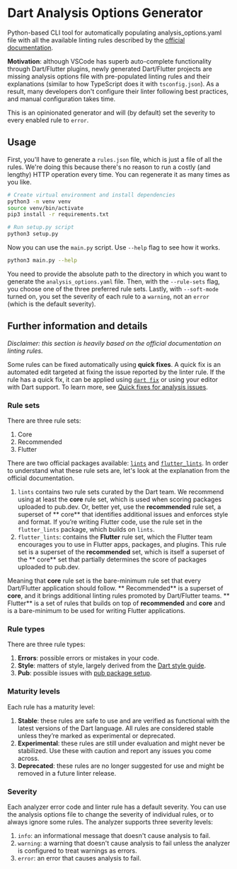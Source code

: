 # Dart Analysis Options Generator

Python-based CLI tool for automatically populating analysis_options.yaml file with all the available linting rules
described by the [official documentation](https://dart.dev/tools/linter-rules).

**Motivation**: although VSCode has superb auto-complete functionality through Dart/Flutter plugins, newly generated
Dart/Flutter projects are missing analysis options file with pre-populated linting rules and their explanations (similar
to how TypeScript does it with `tsconfig.json`). As a result, many developers don't configure their linter following
best
practices, and manual configuration takes time.

This is an opinionated generator and will (by default) set the severity to every enabled rule to `error`.

## Usage

First, you'll have to generate a `rules.json` file, which is just a file of all the rules. We're doing this because
there's no reason to run a costly (and lengthy) HTTP operation every time. You can regenerate it as many times as you
like.

```bash
# Create virtual environment and install dependencies
python3 -m venv venv
source venv/bin/activate
pip3 install -r requirements.txt

# Run setup.py script
python3 setup.py
```

Now you can use the `main.py` script. Use `--help` flag to see how it works.

```bash
python3 main.py --help
```

You need to provide the absolute path to the directory in which you want to generate the `analysis_options.yaml` file.
Then, with the `--rule-sets` flag, you choose one of the three preferred rule sets. Lastly, with `--soft-mode` turned
on, you set the severity of each rule to a `warning`, not an `error` (which is the default severity).

## Further information and details

*Disclaimer: this section is heavily based on the official documentation on linting rules.*

Some rules can be fixed automatically using **quick fixes**. A quick fix is an automated edit targeted at fixing the
issue reported by the linter rule. If the rule has a quick fix, it can be applied
using [`dart fix`](https://dart.dev/tools/dart-fix) or using your editor with Dart support. To learn more,
see [Quick fixes for analysis issues](https://medium.com/dartlang/quick-fixes-for-analysis-issues-c10df084971a).

### Rule sets

There are three rule sets:

1. Core
2. Recommended
3. Flutter

There are two official packages available: [`lints`](https://pub.dev/packages/lints)
and [`flutter_lints`](https://pub.dev/packages/flutter_lints). In order to understand what these rule sets are, let's
look at the explanation from the official documentation.

1. `lints` contains two rule sets curated by the Dart team. We recommend using at least the **core** rule set, which is
   used when scoring packages uploaded to pub.dev. Or, better yet, use the **recommended** rule set, a superset of **
   core** that identifies additional issues and enforces style and format. If you’re writing Flutter code, use the rule
   set in the `flutter_lints` package, which builds on `lints`.
2. `flutter_lints`: contains the **Flutter** rule set, which the Flutter team encourages you to use in Flutter apps,
   packages, and plugins. This rule set is a superset of the **recommended** set, which is itself a superset of the **
   core** set that partially determines the score of packages uploaded to pub.dev.

Meaning that **core** rule set is the bare-minimum rule set that every Dart/Flutter application should follow. **
Recommended** is a superset of **core**, and it brings additional linting rules promoted by Dart/Flutter teams. **
Flutter** is a set of rules that builds on top of **recommended** and **core** and is a bare-minimum to be used for
writing Flutter applications.

### Rule types

There are three rule types:

1. **Errors**: possible errors or mistakes in your code.
2. **Style**: matters of style, largely derived from
   the [Dart style guide](https://dart.dev/guides/language/effective-dart/style).
3. **Pub**: possible issues with [pub package setup](https://dart.dev/guides/packages).

### Maturity levels

Each rule has a maturity level:

1. **Stable**: these rules are safe to use and are verified as functional with the latest versions of the Dart language.
   All
   rules are considered stable unless they’re marked as experimental or deprecated.
2. **Experimental**: these rules are still under evaluation and might never be stabilized. Use these with caution and
   report
   any issues you come across.
3. **Deprecated**: these rules are no longer suggested for use and might be removed in a future linter release.

### Severity

Each analyzer error code and linter rule has a default severity. You can use the analysis options file to change the
severity of individual rules, or to always ignore some rules. The analyzer supports three severity levels:

1. `info`: an informational message that doesn't cause analysis to fail.
2. `warning`: a warning that doesn't cause analysis to fail unless the analyzer is configured to treat warnings as
   errors.
3. `error`: an error that causes analysis to fail.